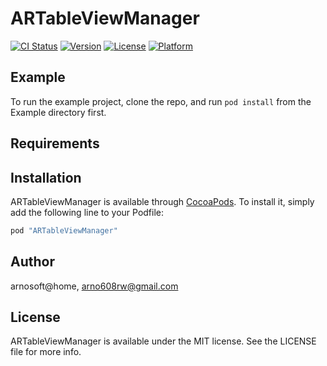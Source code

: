 # ARTableViewManager

[![CI Status](http://img.shields.io/travis/arnosoft@home/ARTableViewManager.svg?style=flat)](https://travis-ci.org/arnosoft@home/ARTableViewManager)
[![Version](https://img.shields.io/cocoapods/v/ARTableViewManager.svg?style=flat)](http://cocoapods.org/pods/ARTableViewManager)
[![License](https://img.shields.io/cocoapods/l/ARTableViewManager.svg?style=flat)](http://cocoapods.org/pods/ARTableViewManager)
[![Platform](https://img.shields.io/cocoapods/p/ARTableViewManager.svg?style=flat)](http://cocoapods.org/pods/ARTableViewManager)

## Example

To run the example project, clone the repo, and run `pod install` from the Example directory first.

## Requirements

## Installation

ARTableViewManager is available through [CocoaPods](http://cocoapods.org). To install
it, simply add the following line to your Podfile:

```ruby
pod "ARTableViewManager"
```

## Author

arnosoft@home, arno608rw@gmail.com

## License

ARTableViewManager is available under the MIT license. See the LICENSE file for more info.
